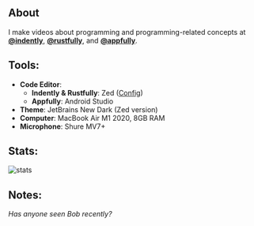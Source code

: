 ## About
I make videos about programming and programming-related concepts at **[@indently](https://youtube.com/@indently)**, **[@rustfully](https://youtube.com/@rustfully)**, and **[@appfully](https://youtube.com/@appfully)**.

## Tools:
- **Code Editor**:
  - **Indently & Rustfully**: Zed ([Config](https://github.com/federicoazzu/zedsettings/blob/main/settings.json))
  - **Appfully**: Android Studio
- **Theme**: JetBrains New Dark (Zed version)
- **Computer**: MacBook Air M1 2020, 8GB RAM
- **Microphone**: Shure MV7+

## Stats:
<p align="left">
  <img src="https://github-readme-stats.vercel.app/api?username=federicoazzu&show_icons=true&theme=radical" alt="stats"/>
</p>

## Notes:
_Has anyone seen Bob recently?_
